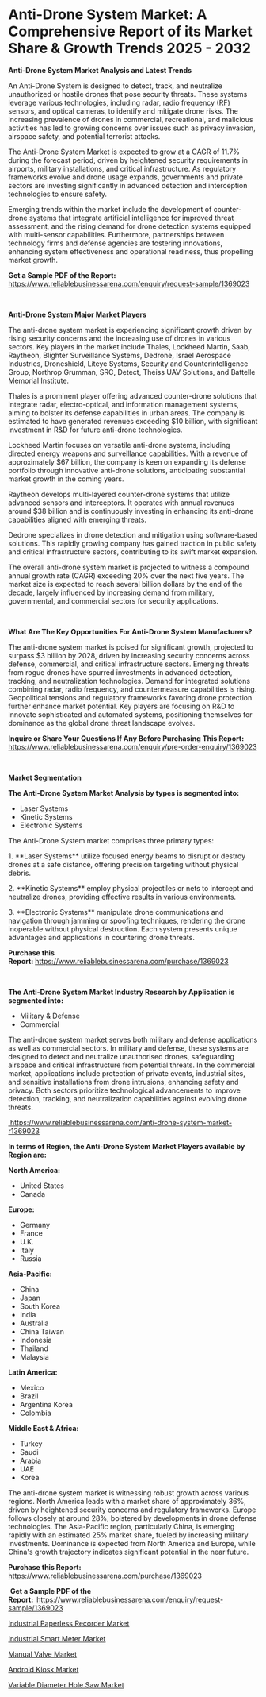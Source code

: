 <p><h1>Anti-Drone System Market: A Comprehensive Report of its Market Share & Growth Trends 2025 - 2032</h1></p><p><strong>Anti-Drone System Market Analysis and Latest Trends</strong></p>
<p><p>An Anti-Drone System is designed to detect, track, and neutralize unauthorized or hostile drones that pose security threats. These systems leverage various technologies, including radar, radio frequency (RF) sensors, and optical cameras, to identify and mitigate drone risks. The increasing prevalence of drones in commercial, recreational, and malicious activities has led to growing concerns over issues such as privacy invasion, airspace safety, and potential terrorist attacks. </p><p>The Anti-Drone System Market is expected to grow at a CAGR of 11.7% during the forecast period, driven by heightened security requirements in airports, military installations, and critical infrastructure. As regulatory frameworks evolve and drone usage expands, governments and private sectors are investing significantly in advanced detection and interception technologies to ensure safety. </p><p>Emerging trends within the market include the development of counter-drone systems that integrate artificial intelligence for improved threat assessment, and the rising demand for drone detection systems equipped with multi-sensor capabilities. Furthermore, partnerships between technology firms and defense agencies are fostering innovations, enhancing system effectiveness and operational readiness, thus propelling market growth.</p></p>
<p><strong>Get a Sample PDF of the Report:&nbsp;</strong> <a href="https://www.reliablebusinessarena.com/enquiry/request-sample/1369023?utm_campaign=2217&utm_medium=2&utm_source=Github&utm_content=ia&utm_term=22032025&utm_id=anti-drone-system">https://www.reliablebusinessarena.com/enquiry/request-sample/1369023</a></p>
<p>&nbsp;</p>
<p><strong>Anti-Drone System Major Market Players</strong></p>
<p><p>The anti-drone system market is experiencing significant growth driven by rising security concerns and the increasing use of drones in various sectors. Key players in the market include Thales, Lockheed Martin, Saab, Raytheon, Blighter Surveillance Systems, Dedrone, Israel Aerospace Industries, Droneshield, Liteye Systems, Security and Counterintelligence Group, Northrop Grumman, SRC, Detect, Theiss UAV Solutions, and Battelle Memorial Institute.</p><p>Thales is a prominent player offering advanced counter-drone solutions that integrate radar, electro-optical, and information management systems, aiming to bolster its defense capabilities in urban areas. The company is estimated to have generated revenues exceeding $10 billion, with significant investment in R&D for future anti-drone technologies.</p><p>Lockheed Martin focuses on versatile anti-drone systems, including directed energy weapons and surveillance capabilities. With a revenue of approximately $67 billion, the company is keen on expanding its defense portfolio through innovative anti-drone solutions, anticipating substantial market growth in the coming years.</p><p>Raytheon develops multi-layered counter-drone systems that utilize advanced sensors and interceptors. It operates with annual revenues around $38 billion and is continuously investing in enhancing its anti-drone capabilities aligned with emerging threats.</p><p>Dedrone specializes in drone detection and mitigation using software-based solutions. This rapidly growing company has gained traction in public safety and critical infrastructure sectors, contributing to its swift market expansion.</p><p>The overall anti-drone system market is projected to witness a compound annual growth rate (CAGR) exceeding 20% over the next five years. The market size is expected to reach several billion dollars by the end of the decade, largely influenced by increasing demand from military, governmental, and commercial sectors for security applications.</p></p>
<p>&nbsp;</p>
<p><strong>What Are The Key Opportunities For Anti-Drone System Manufacturers?</strong></p>
<p><p>The anti-drone system market is poised for significant growth, projected to surpass $3 billion by 2028, driven by increasing security concerns across defense, commercial, and critical infrastructure sectors. Emerging threats from rogue drones have spurred investments in advanced detection, tracking, and neutralization technologies. Demand for integrated solutions combining radar, radio frequency, and countermeasure capabilities is rising. Geopolitical tensions and regulatory frameworks favoring drone protection further enhance market potential. Key players are focusing on R&D to innovate sophisticated and automated systems, positioning themselves for dominance as the global drone threat landscape evolves.</p></p>
<p><strong>Inquire or Share Your Questions If Any Before Purchasing This Report:</strong> <a href="https://www.reliablebusinessarena.com/enquiry/pre-order-enquiry/1369023?utm_campaign=2217&utm_medium=2&utm_source=Github&utm_content=ia&utm_term=22032025&utm_id=anti-drone-system">https://www.reliablebusinessarena.com/enquiry/pre-order-enquiry/1369023</a></p>
<p>&nbsp;</p>
<p><strong>Market Segmentation</strong></p>
<p><strong>The Anti-Drone System Market Analysis by types is segmented into:</strong></p>
<p><ul><li>Laser Systems</li><li>Kinetic Systems</li><li>Electronic Systems</li></ul></p>
<p><p>The Anti-Drone System market comprises three primary types: </p><p>1. **Laser Systems** utilize focused energy beams to disrupt or destroy drones at a safe distance, offering precision targeting without physical debris. </p><p>2. **Kinetic Systems** employ physical projectiles or nets to intercept and neutralize drones, providing effective results in various environments.</p><p>3. **Electronic Systems** manipulate drone communications and navigation through jamming or spoofing techniques, rendering the drone inoperable without physical destruction. Each system presents unique advantages and applications in countering drone threats.</p></p>
<p><strong>Purchase this Report:&nbsp;</strong><a href="https://www.reliablebusinessarena.com/purchase/1369023?utm_campaign=2217&utm_medium=2&utm_source=Github&utm_content=ia&utm_term=22032025&utm_id=anti-drone-system">https://www.reliablebusinessarena.com/purchase/1369023</a></p>
<p>&nbsp;</p>
<p><strong>The Anti-Drone System Market Industry Research by Application is segmented into:</strong></p>
<p><ul><li>Military & Defense</li><li>Commercial</li></ul></p>
<p><p>The anti-drone system market serves both military and defense applications as well as commercial sectors. In military and defense, these systems are designed to detect and neutralize unauthorised drones, safeguarding airspace and critical infrastructure from potential threats. In the commercial market, applications include protection of private events, industrial sites, and sensitive installations from drone intrusions, enhancing safety and privacy. Both sectors prioritize technological advancements to improve detection, tracking, and neutralization capabilities against evolving drone threats.</p></p>
<p><a href="https://www.reliablebusinessarena.com/anti-drone-system-market-r1369023?utm_campaign=2217&utm_medium=2&utm_source=Github&utm_content=ia&utm_term=22032025&utm_id=anti-drone-system">&nbsp;https://www.reliablebusinessarena.com/anti-drone-system-market-r1369023</a></p>
<p><strong>In terms of Region, the Anti-Drone System Market Players available by Region are:</strong></p>
<p>
    <p> <strong> North America: </strong>
        <ul>
            <li>United States</li>
            <li>Canada</li>
        </ul>
        </p> 
    <p> <strong> Europe: </strong>
        <ul>
            <li>Germany</li>
            <li>France</li>
            <li>U.K.</li>
            <li>Italy</li>
            <li>Russia</li>
        </ul>
        </p> 
    <p> <strong> Asia-Pacific: </strong>
        <ul>
            <li>China</li>
            <li>Japan</li>
            <li>South Korea</li>
            <li>India</li>
            <li>Australia</li>
            <li>China Taiwan</li>
            <li>Indonesia</li>
            <li>Thailand</li>
            <li>Malaysia</li>
        </ul>
        </p> 
    <p> <strong> Latin America: </strong>
        <ul>
            <li>Mexico</li>
            <li>Brazil</li>
            <li>Argentina Korea</li>
            <li>Colombia</li>
        </ul>
        </p> 
    <p> <strong> Middle East & Africa: </strong>
        <ul>
            <li>Turkey</li>
            <li>Saudi</li>
            <li>Arabia</li>
            <li>UAE</li>
            <li>Korea</li>
        </ul>
    </p>
    </p>
<p><p>The anti-drone system market is witnessing robust growth across various regions. North America leads with a market share of approximately 36%, driven by heightened security concerns and regulatory frameworks. Europe follows closely at around 28%, bolstered by developments in drone defense technologies. The Asia-Pacific region, particularly China, is emerging rapidly with an estimated 25% market share, fueled by increasing military investments. Dominance is expected from North America and Europe, while China's growth trajectory indicates significant potential in the near future.</p></p>
<p><strong>Purchase this Report: </strong><a href="https://www.reliablebusinessarena.com/purchase/1369023?utm_campaign=2217&utm_medium=2&utm_source=Github&utm_content=ia&utm_term=22032025&utm_id=anti-drone-system">https://www.reliablebusinessarena.com/purchase/1369023</a></p>
<p>&nbsp;<strong>Get a Sample PDF of the Report:&nbsp;&nbsp;</strong><a href="https://www.reliablebusinessarena.com/enquiry/request-sample/1369023?utm_campaign=2217&utm_medium=2&utm_source=Github&utm_content=ia&utm_term=22032025&utm_id=anti-drone-system">https://www.reliablebusinessarena.com/enquiry/request-sample/1369023</a></p>
<p><strong></strong></p>
<p><p><a href="https://github.com/meenafadilkh/Market-Research-Report-List-1/blob/main/industrial-paperless-recorder-market.md?utm_campaign=2217&utm_medium=2&utm_source=Github&utm_content=ia&utm_term=22032025&utm_id=anti-drone-system">Industrial Paperless Recorder Market</a></p><p><a href="https://www.linkedin.com/pulse/strategic-market-outlook-industrial-smart-meter-key-drivers-ayu0c?utm_campaign=2217&utm_medium=2&utm_source=Github&utm_content=ia&utm_term=22032025&utm_id=anti-drone-system">Industrial Smart Meter Market</a></p><p><a href="https://www.linkedin.com/pulse/manual-valve-sector-surge-142-growth-roadmap-2032-agora-researchers-dwuzf?utm_campaign=2217&utm_medium=2&utm_source=Github&utm_content=ia&utm_term=22032025&utm_id=anti-drone-system">Manual Valve Market</a></p><p><a href="https://github.com/lickoalyanep/Market-Research-Report-List-1/blob/main/android-kiosk-market.md?utm_campaign=2217&utm_medium=2&utm_source=Github&utm_content=ia&utm_term=22032025&utm_id=anti-drone-system">Android Kiosk Market</a></p><p><a href="https://www.linkedin.com/pulse/variable-diameter-hole-saw-market-analysis-industry-share-uzf8c?utm_campaign=2217&utm_medium=2&utm_source=Github&utm_content=ia&utm_term=22032025&utm_id=anti-drone-system">Variable Diameter Hole Saw Market</a></p></p>